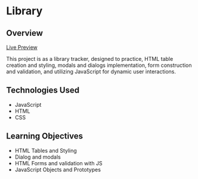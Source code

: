 # Library

## Overview

[Live Preview](https://batoomer.github.io/web-dev-toy-projects/library/index.html)

This project is as a library tracker, designed to practice, HTML table creation and styling, modals and dialogs implementation, form construction and validation, and utilizing JavaScript for dynamic user interactions.

## Technologies Used

- JavaScript
- HTML
- CSS

## Learning Objectives

- HTML Tables and Styling
- Dialog and modals
- HTML Forms and validation with JS
- JavaScript Objects and Prototypes
